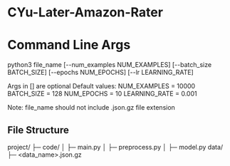 # CYu-Later-Amazon-Rater

# Command Line Args
python3 file_name [--num_examples NUM_EXAMPLES] [--batch_size BATCH_SIZE] [--epochs NUM_EPOCHS] [--lr LEARNING_RATE]

Args in [] are optional
Default values:
NUM_EXAMPLES = 10000
BATCH_SIZE = 128
NUM_EPOCHS = 10
LEARNING_RATE = 0.001

Note: file_name should not include .json.gz file extension

## File Structure
project/
├─ code/
│  ├─ main.py
│  ├─ preprocess.py
│  ├─ model.py
data/
├─ <data_name>.json.gz

